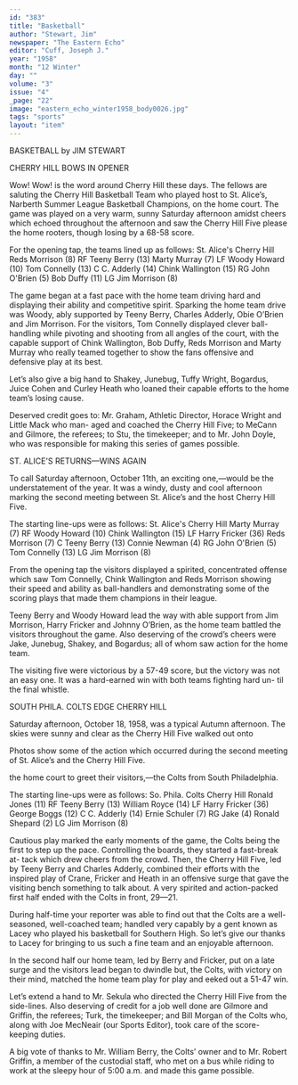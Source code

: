 ```yaml
---
id: "383"
title: "Basketball"
author: "Stewart, Jim"
newspaper: "The Eastern Echo"
editor: "Cuff, Joseph J."
year: "1958"
month: "12 Winter"
day: ""
volume: "3"
issue: "4"
_page: "22"
image: "eastern_echo_winter1958_body0026.jpg"
tags: "sports"
layout: "item"
---
```

BASKETBALL
by JIM STEWART

CHERRY HILL BOWS IN OPENER

Wow! Wow! is the word around Cherry Hill
these days. The fellows are saluting the Cherry
Hill Basketball Team who played host to St. Alice’s,
Narberth Summer League Basketball Champions, on
the home court. The game was played on a very
warm, sunny Saturday afternoon amidst cheers
which echoed throughout the afternoon and saw the
Cherry Hill Five please the home rooters, though
losing by a 68-58 score.

For the opening tap, the teams lined up as
follows:
St. Alice's                       Cherry Hill
Reds Morrison (8)      RF    Teeny Berry (13)
Marty Murray (7)       LF   Woody Howard (10)
Tom Connelly (13)      C      C. Adderly (14)
Chink Wallington (15)  RG    John O'Brien (5)
Bob Duffy (11)         LG    Jim Morrison (8)

The game began at a fast pace with the home
team driving hard and displaying their ability and
competitive spirit. Sparking the home team drive
was Woody, ably supported by Teeny Berry,
Charles Adderly, Obie O’Brien and Jim Morrison.
For the visitors, Tom Connelly displayed clever ball-
handling while pivoting and shooting from all angles
of the court, with the capable support of Chink
Wallington, Bob Duffy, Reds Morrison and Marty
Murray who really teamed together to show the fans
offensive and defensive play at its best.

Let’s also give a big hand to Shakey, Junebug,
Tuffy Wright, Bogardus, Juice Cohen and Curley
Heath who loaned their capable efforts to the home
team’s losing cause.

Deserved credit goes to: Mr. Graham, Athletic
Director, Horace Wright and Little Mack who man-
aged and coached the Cherry Hill Five; to MeCann
and Gilmore, the referees; to Stu, the timekeeper;
and to Mr. John Doyle, who was responsible for
making this series of games possible.

ST. ALICE'S RETURNS—WINS AGAIN

To call Saturday afternoon, October 11th, an
exciting one,—would be the understatement of the
year. It was a windy, dusty and cool afternoon
marking the second meeting between St. Alice’s and
the host Cherry Hill Five.

The starting line-ups were as follows:
St. Alice's                       Cherry Hill
Marty Murray (7)       RF   Woody Howard (10)
Chink Wallington (15)  LF  Harry Fricker (36)
Reds Morrison (7)       C    Teeny Berry (13)
Connie Newman (4)      RG    John O'Brien (5)
Tom Connelly (13)      LG    Jim Morrison (8)

From the opening tap the visitors displayed a
spirited, concentrated offense which saw Tom
Connelly, Chink Wallington and Reds Morrison
showing their speed and ability as ball-handlers and
demonstrating some of the scoring plays that made
them champions in their league.

Teeny Berry and Woody Howard lead the way
with able support from Jim Morrison, Harry
Fricker and Johnny O’Brien, as the home team
battled the visitors throughout the game. Also
deserving of the crowd’s cheers were Jake, Junebug,
Shakey, and Bogardus; all of whom saw action for
the home team.

The visiting five were victorious by a 57-49
score, but the victory was not an easy one. It was
a hard-earned win with both teams fighting hard un-
til the final whistle.

SOUTH PHILA. COLTS EDGE CHERRY HILL

Saturday afternoon, October 18, 1958, was a
typical Autumn afternoon. The skies were sunny
and clear as the Cherry Hill Five walked out onto

Photos show some of the action which
occurred during the second meeting of
St. Alice’s and the Cherry Hill Five.

the home court to greet their visitors,—the Colts
from South Philadelphia.

The starting line-ups were as follows:
So. Phila. Colts             Cherry Hill
Ronald Jones (11)    RF    Teeny Berry (13)
William Royce (14)   LF  Harry Fricker (36)
George Boggs (12)     C     C. Adderly (14)
Ernie Schuler (7)    RG            Jake (4)
Ronald Shepard (2)   LG    Jim Morrison (8)

Cautious play marked the early moments of the
game, the Colts being the first to step up the pace.
Controlling the boards, they started a fast-break at-
tack which drew cheers from the crowd. Then, the
Cherry Hill Five, led by Teeny Berry and Charles
Adderly, combined their efforts with the inspired
play of Crane, Fricker and Heath in an offensive
surge that gave the visiting bench something to talk
about. A very spirited and action-packed first half
ended with the Colts in front, 29—21.

During half-time your reporter was able to find
out that the Colts are a well-seasoned, well-coached
team; handled very capably by a gent known as
Lacey who played his basketball for Southern High.
So let’s give our thanks to Lacey for bringing to us
such a fine team and an enjoyable afternoon.

In the second half our home team, led by Berry
and Fricker, put on a late surge and the visitors lead
began to dwindle but, the Colts, with victory on
their mind, matched the home team play for play
and eeked out a 51-47 win.

Let’s extend a hand to Mr. Sekula who directed
the Cherry Hill Five from the side-lines. Also
deserving of credit for a job well done are Gilmore
and Griffin, the referees; Turk, the timekeeper; and
Bill Morgan of the Colts who, along with Joe
MecNeair (our Sports Editor), took care of the score-
keeping duties.

A big vote of thanks to Mr. William Berry, the
Colts’ owner and to Mr. Robert Griffin, a member of
the custodial staff, who met on a bus while riding
to work at the sleepy hour of 5:00 a.m. and made
this game possible.
